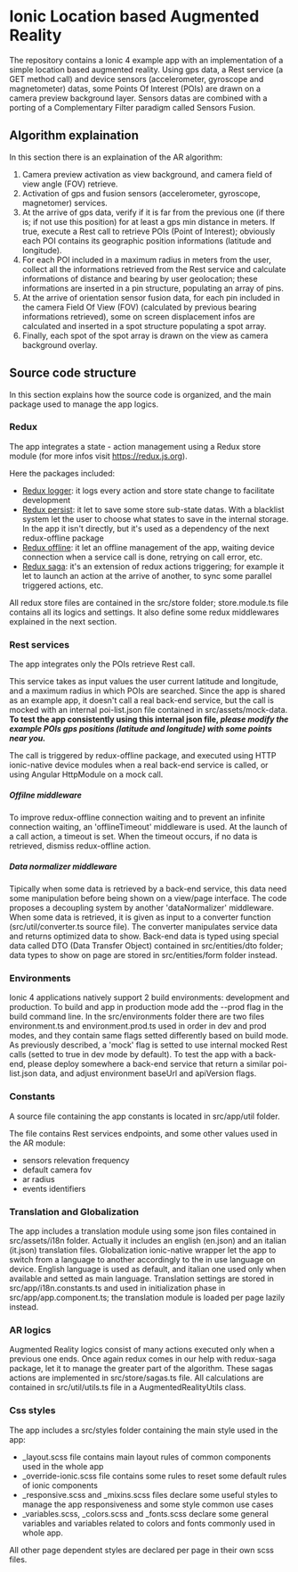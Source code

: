 # Ionic Location based Augmented Reality
The repository contains a Ionic 4 example app with an implementation of a simple location based augmented reality. Using gps data, a Rest service (a GET method call) and device sensors (accelerometer, gyroscope and magnetometer) datas, some Points Of Interest (POIs) are drawn on a camera preview background layer.
Sensors datas are combined with a porting of a Complementary Filter paradigm called Sensors Fusion.

## Algorithm explaination
In this section there is an explaination of the AR algorithm:

1) Camera preview activation as view background, and camera field of view angle (FOV) retrieve.
2) Activation of gps and fusion sensors (accelerometer, gyroscope, magnetomer) services.
3) At the arrive of gps data, verify if it is far from the previous one (if there is; if not use this position) for at least a gps min distance in meters. If true, execute a Rest call to retrieve POIs (Point of Interest); obviously each POI contains its geographic position informations (latitude and longitude). 
4) For each POI included in a maximum radius in meters from the user, collect all the informations retrieved from the Rest service and calculate informations of distance and bearing by user geolocation; these informations are inserted in a pin structure, populating an array of pins.
5) At the arrive of orientation sensor fusion data, for each pin included in the camera Field Of View (FOV) (calculated by previous bearing informations retrieved), some on screen displacement infos are calculated and inserted in a spot structure populating a spot array.
6) Finally, each spot of the spot array is drawn on the view as camera background overlay.

## Source code structure
In this section explains how the source code is organized, and the main package used to manage the app logics.

### Redux
The app integrates a state - action management using a Redux store module (for more infos visit https://redux.js.org).

Here the packages included:
- [Redux logger](https://www.npmjs.com/package/redux-logger): it logs every action and store state change to facilitate development
- [Redux persist](https://www.npmjs.com/package/redux-persist): it let to save some store sub-state datas. With a blacklist system let the user to choose what states to save in the internal storage. In the app it isn't directly, but it's used as a dependency of the next redux-offline package
- [Redux offline](https://www.npmjs.com/package/@redux-offline/redux-offline): it let an offline management of the app, waiting device connection when a service call is done, retrying on call error, etc.
- [Redux saga](https://www.npmjs.com/package/redux-saga): it's an extension of redux actions triggering; for example it let to launch an action at the arrive of another, to sync some parallel triggered actions, etc.

All redux store files are contained in the src/store folder; store.module.ts file contains all its logics and settings.
It also define some redux middlewares explained in the next section.

### Rest services
The app integrates only the POIs retrieve Rest call.

This service takes as input values the user current latitude and longitude, and a maximum radius in which POIs are searched. 
Since the app is shared as an example app, it doesn't call a real back-end service, but the call is mocked with an internal poi-list.json file contained in src/assets/mock-data.
**To test the app consistently using this internal json file, _please modify the example POIs gps positions (latitude and longitude) with some points near you._**

The call is triggered by redux-offline package, and executed using HTTP ionic-native device modules when a real back-end service is called, or using Angular HttpModule on a mock call.

##### Offilne middleware
To improve redux-offline connection waiting and to prevent an infinite connection waiting, an 'offlineTimeout' middleware is used. At the launch of a call action, a timeout is set. When the timeout occurs, if no data is retrieved, dismiss redux-offline action.

##### Data normalizer middleware
Tipically when some data is retrieved by a back-end service, this data need some manipulation before being shown on a view/page interface. The code proposes a decoupling system by another 'dataNormalizer' middleware. When some data is retrieved, it is given as input to a converter function (src/util/converter.ts source file). The converter manipulates service data and returns optimized data to show.
Back-end data is typed using special data called DTO (Data Transfer Object) contained in src/entities/dto folder; data types to show on page are stored in src/entities/form folder instead.

### Environments
Ionic 4 applications natively support 2 build environments: development and production. To build and app in production mode add the --prod flag in the build command line.
In the src/environments folder there are two files environment.ts and environment.prod.ts used in order in dev and prod modes, and they contain same flags setted differently based on build mode. 
As previously described, a 'mock' flag is setted to use internal mocked Rest calls (setted to true in dev mode by default).
To test the app with a back-end, please deploy somewhere a back-end service that return a similar poi-list.json data, and adjust environment baseUrl and apiVersion flags.

### Constants
A source file containing the app constants is located in src/app/util folder.

The file contains Rest services endpoints, and some other values used in the AR module:
- sensors relevation frequency
- default camera fov
- ar radius
- events identifiers

### Translation and Globalization
The app includes a translation module using some json files contained in src/assets/i18n folder.
Actually it includes an english (en.json) and an italian (it.json) translation files.
Globalization ionic-native wrapper let the app to switch from a language to another accordingly to the in use language on device. English language is used as default, and italian one used only when available and setted as main language.
Translation settings are stored in src/app/i18n.constants.ts and used in initialization phase in src/app/app.component.ts; the translation module is loaded per page lazily instead.

### AR logics
Augmented Reality logics consist of many actions executed only when a previous one ends. Once again redux comes in our help with redux-saga package, let it to manage the greater part of the algorithm. These sagas actions are implemented in src/store/sagas.ts file.
All calculations are contained in src/util/utils.ts file in a AugmentedRealityUtils class.

### Css styles
The app includes a src/styles folder containing the main style used in the app:
- _layout.scss file contains main layout rules of common components used in the whole app
- _override-ionic.scss file contains some rules to reset some default rules of ionic components
- _responsive.scss and _mixins.scss files declare some useful styles to manage the app responsiveness and some style common use cases
- _variables.scss, _colors.scss and _fonts.scss declare some general variables and variables related to colors and fonts commonly used in whole app.

All other page dependent styles are declared per page in their own scss files.